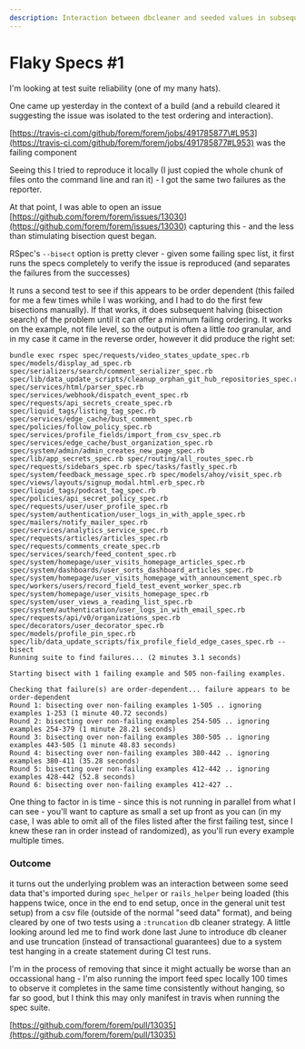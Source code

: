 ```yaml
---
description: Interaction between dbcleaner and seeded values in subsequent specs
---
```


# Flaky Specs \#1

I'm looking at test suite reliability \(one of my many hats\).

One came up yesterday in the context of a build \(and a rebuild cleared it suggesting the issue was isolated to the test ordering and interaction\).

[https://travis-ci.com/github/forem/forem/jobs/491785877\#L953](https://travis-ci.com/github/forem/forem/jobs/491785877#L953) was the failing component

Seeing this I tried to reproduce it locally \(I just copied the whole chunk of files onto the command line and ran it\) - I got the same two failures as the reporter.

At that point, I was able to open an issue [https://github.com/forem/forem/issues/13030](https://github.com/forem/forem/issues/13030) capturing this - and the less than stimulating bisection quest began.

RSpec's `--bisect` option is pretty clever - given some failing spec list, it first runs the specs completely to verify the issue is reproduced \(and separates the failures from the successes\)

It runs a second test to see if this appears to be order dependent \(this failed for me a few times while I was working, and I had to do the first few bisections manually\). If that works, it does subsequent halving \(bisection search\) of the problem until it can offer a minimum failing ordering. It works on the example, not file level, so the output is often a little _too_ granular, and in my case it came in the reverse order, however it did produce the right set:

```text
bundle exec rspec spec/requests/video_states_update_spec.rb  spec/models/display_ad_spec.rb spec/serializers/search/comment_serializer_spec.rb spec/lib/data_update_scripts/cleanup_orphan_git_hub_repositories_spec.rb  spec/services/html/parser_spec.rb  spec/services/webhook/dispatch_event_spec.rb spec/requests/api_secrets_create_spec.rb spec/liquid_tags/listing_tag_spec.rb  spec/services/edge_cache/bust_comment_spec.rb spec/policies/follow_policy_spec.rb spec/services/profile_fields/import_from_csv_spec.rb spec/services/edge_cache/bust_organization_spec.rb spec/system/admin/admin_creates_new_page_spec.rb spec/lib/app_secrets_spec.rb spec/routing/all_routes_spec.rb spec/requests/sidebars_spec.rb spec/tasks/fastly_spec.rb spec/system/feedback_message_spec.rb spec/models/ahoy/visit_spec.rb spec/views/layouts/signup_modal.html.erb_spec.rb spec/liquid_tags/podcast_tag_spec.rb spec/policies/api_secret_policy_spec.rb spec/requests/user/user_profile_spec.rb spec/system/authentication/user_logs_in_with_apple_spec.rb spec/mailers/notify_mailer_spec.rb spec/services/analytics_service_spec.rb spec/requests/articles/articles_spec.rb  spec/requests/comments_create_spec.rb spec/services/search/feed_content_spec.rb  spec/system/homepage/user_visits_homepage_articles_spec.rb  spec/system/dashboards/user_sorts_dashboard_articles_spec.rb spec/system/homepage/user_visits_homepage_with_announcement_spec.rb spec/workers/users/record_field_test_event_worker_spec.rb  spec/system/homepage/user_visits_homepage_spec.rb spec/system/user_views_a_reading_list_spec.rb  spec/system/authentication/user_logs_in_with_email_spec.rb  spec/requests/api/v0/organizations_spec.rb  spec/decorators/user_decorator_spec.rb  spec/models/profile_pin_spec.rb  spec/lib/data_update_scripts/fix_profile_field_edge_cases_spec.rb --bisect
Running suite to find failures... (2 minutes 3.1 seconds)

Starting bisect with 1 failing example and 505 non-failing examples.

Checking that failure(s) are order-dependent... failure appears to be order-dependent
Round 1: bisecting over non-failing examples 1-505 .. ignoring examples 1-253 (1 minute 40.72 seconds)
Round 2: bisecting over non-failing examples 254-505 .. ignoring examples 254-379 (1 minute 28.21 seconds)
Round 3: bisecting over non-failing examples 380-505 .. ignoring examples 443-505 (1 minute 48.83 seconds)
Round 4: bisecting over non-failing examples 380-442 .. ignoring examples 380-411 (35.28 seconds)
Round 5: bisecting over non-failing examples 412-442 .. ignoring examples 428-442 (52.8 seconds)
Round 6: bisecting over non-failing examples 412-427 ..
```

One thing to factor in is time - since this is not running in parallel from what I can see - you'll want to capture as small a set up front as you can \(in my case, I was able to omit all of the files listed after the first failing test, since I knew these ran in order instead of randomized\), as you'll run every example multiple times.



### Outcome

it turns out the underlying problem was an interaction between some seed data that's imported during `spec_helper` or `rails_helper` being loaded \(this happens twice, once in the end to end setup, once in the general unit test setup\) from a csv file \(outside of the normal "seed data" format\), and being cleared by one of two tests using a `:truncation` db cleaner strategy. A little looking around led me to find work done last June to introduce db cleaner and use truncation \(instead of transactional guarantees\) due to a system test hanging in a create statement during CI test runs. 

I'm in the process of removing that since it might actually be worse than an occassional hang - I'm also running the import feed spec locally 100 times to observe it completes in the same time consistently without hanging, so far so good, but I think this may only manifest in travis when running the spec suite.

[https://github.com/forem/forem/pull/13035](https://github.com/forem/forem/pull/13035)

